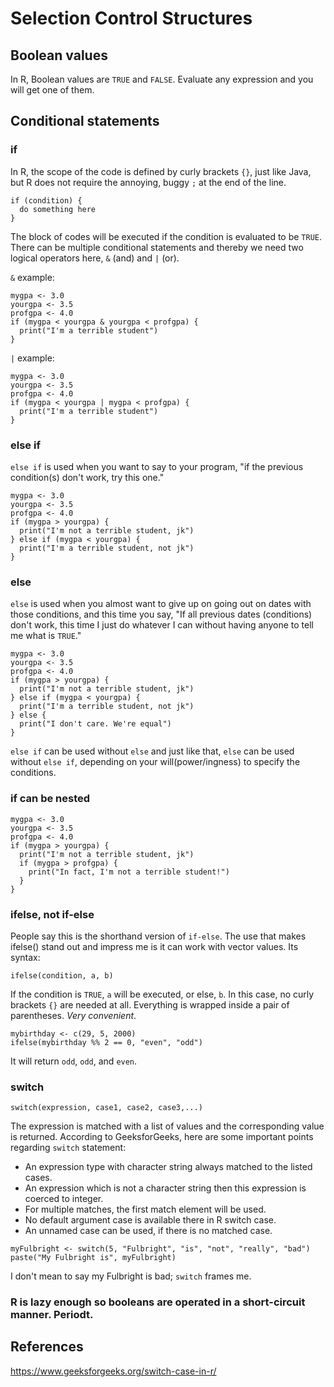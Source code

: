 # Selection Control Structures

## Boolean values
In R, Boolean values are `TRUE` and `FALSE`. Evaluate any expression and you will get one of them.

## Conditional statements
### if
In R, the scope of the code is defined by curly brackets `{}`, just like Java, but R does not require the annoying, buggy `;` at the end of the line. 
```{r}
if (condition) {
  do something here
}
```
The block of codes will be executed if the condition is evaluated to be `TRUE`. There can be multiple conditional statements and thereby we need two logical operators here, `&` (and) and `|` (or).

`&` example:
```{r}
mygpa <- 3.0
yourgpa <- 3.5
profgpa <- 4.0
if (mygpa < yourgpa & yourgpa < profgpa) {
  print("I'm a terrible student")
}
```
`|` example:
```{r}
mygpa <- 3.0
yourgpa <- 3.5
profgpa <- 4.0
if (mygpa < yourgpa | mygpa < profgpa) {
  print("I'm a terrible student")
}
```

### else if
`else if` is used when you want to say to your program, "if the previous condition(s) don't work, try this one."
```{r}
mygpa <- 3.0
yourgpa <- 3.5
profgpa <- 4.0
if (mygpa > yourgpa) {
  print("I'm not a terrible student, jk")
} else if (mygpa < yourgpa) {
  print("I'm a terrible student, not jk")
}
```

### else 
`else` is used when you almost want to give up on going out on dates with those conditions, and this time you say, "If all previous dates (conditions) don't work, this time I just do whatever I can without having anyone to tell me what is `TRUE`."
```{r}
mygpa <- 3.0
yourgpa <- 3.5
profgpa <- 4.0
if (mygpa > yourgpa) {
  print("I'm not a terrible student, jk")
} else if (mygpa < yourgpa) {
  print("I'm a terrible student, not jk")
} else {
  print("I don't care. We're equal")
}
```

`else if` can be used without `else` and just like that, `else` can be used without `else if`, depending on your will(power/ingness) to specify the conditions.

### if can be nested
```{r}
mygpa <- 3.0
yourgpa <- 3.5
profgpa <- 4.0
if (mygpa > yourgpa) {
  print("I'm not a terrible student, jk")
  if (mygpa > profgpa) {
    print("In fact, I'm not a terrible student!")
  }
} 
```

### ifelse, not if-else
People say this is the shorthand version of `if-else`. The use that makes ifelse() stand out and impress me is it can work with vector values.
Its syntax:
```{r}
ifelse(condition, a, b)
```
If the condition is `TRUE`, `a` will be executed, or else, `b`. In this case, no curly brackets `{}` are needed at all. Everything is wrapped inside a pair of parentheses. *Very convenient*.
```{r}
mybirthday <- c(29, 5, 2000)
ifelse(mybirthday %% 2 == 0, "even", "odd")
```
It will return `odd`, `odd`, and `even`.

### switch
```{r}
switch(expression, case1, case2, case3,...)
```
The expression is matched with a list of values and the corresponding value is returned.
According to GeeksforGeeks, here are some important points regarding `switch` statement:
- An expression type with character string always matched to the listed cases.
- An expression which is not a character string then this expression is coerced to integer.
- For multiple matches, the first match element will be used.
- No default argument case is available there in R switch case.
- An unnamed case can be used, if there is no matched case.
```{r}
myFulbright <- switch(5, "Fulbright", "is", "not", "really", "bad")
paste("My Fulbright is", myFulbright)
```
I don't mean to say my Fulbright is bad; `switch` frames me. 

### R is lazy enough so booleans are operated in a short-circuit manner. Periodt.

## References
https://www.geeksforgeeks.org/switch-case-in-r/
